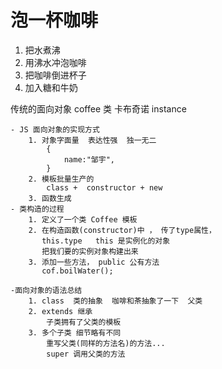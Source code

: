 # 泡一杯咖啡
   1. 把水煮沸
   2. 用沸水冲泡咖啡
   3. 把咖啡倒进杯子
   4. 加入糖和牛奶

   传统的面向对象
   coffee 类
   卡布奇诺 instance
    

    - JS 面向对象的实现方式
        1. 对象字面量  表达性强  独一无二
            {
                name:"邹宇",
            }
        2. 模板批量生产的
            class +  constructor + new
        3. 函数生成 
    - 类构造的过程
        1. 定义了一个类 Coffee 模板
        2. 在构造函数(constructor)中 ， 传了type属性，
           this.type   this 是实例化的对象
           把我们要的实例对象构建出来
        3. 添加一些方法， public 公有方法
           cof.boilWater();

    -面向对象的语法总结
        1. class  类的抽象  咖啡和茶抽象了一下  父类
        2. extends 继承
            子类拥有了父类的模板
        3. 多个子类 细节略有不同
            重写父类(同样的方法名)的方法...
            super 调用父类的方法
     